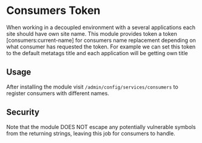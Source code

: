 # Consumers Token

When working in a decoupled environment with a several applications each site should have own site name.
This module provides token a token [consumers:current-name] for consumers name replacement depending on what consumer has requested the token. 
For example we can set this token to the default metatags title and each application will be getting own title

## Usage

After installing the module visit `/admin/config/services/consumers` to
register consumers with different names.

## Security

Note that the module DOES NOT escape any potentially vulnerable symbols from the returning strings,
leaving this job for consumers to handle.
